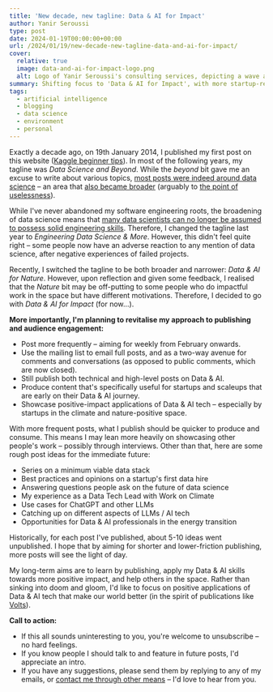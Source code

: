 ```yaml
---
title: 'New decade, new tagline: Data & AI for Impact'
author: Yanir Seroussi
type: post
date: 2024-01-19T00:00:00+00:00
url: /2024/01/19/new-decade-new-tagline-data-and-ai-for-impact/
cover:
  relative: true
  image: data-and-ai-for-impact-logo.png
  alt: Logo of Yanir Seroussi's consulting services, depicting a wave and an up-and-to-the-right graph.
summary: Shifting focus to 'Data & AI for Impact', with more startup-related content, increased posting frequency, and deeper audience engagement.
tags:
  - artificial intelligence
  - blogging
  - data science
  - environment
  - personal
---
```


Exactly a decade ago, on 19th January 2014, I published my first post on this website ([Kaggle beginner tips](https://yanirseroussi.com/2014/01/19/kaggle-beginner-tips/)). In most of the following years, my tagline was _Data Science and Beyond_. While the _beyond_ bit gave me an excuse to write about various topics, [most posts were indeed around data science](https://yanirseroussi.com/tags/data-science/) &ndash; an area that [also became broader](https://yanirseroussi.com/2018/07/22/defining-data-science-in-2018/) (arguably to [the point of uselessness](https://yanirseroussi.com/2016/08/04/is-data-scientist-a-useless-job-title/)).

While I've never abandoned my software engineering roots, the broadening of data science means that [many data scientists can no longer be assumed to possess solid engineering skills](https://yanirseroussi.com/2023/06/30/was-data-science-a-failure-mode-of-software-engineering/). Therefore, I changed the tagline last year to _Engineering Data Science & More_. However, this didn't feel quite right &ndash; some people now have an adverse reaction to any mention of data science, after negative experiences of failed projects.

Recently, I switched the tagline to be both broader and narrower: _Data & AI for Nature_. However, upon reflection and given some feedback, I realised that the _Nature_ bit may be off-putting to some people who do impactful work in the space but have different motivations. Therefore, I decided to go with _Data & AI for Impact_ (for now...).

**More importantly, I'm planning to revitalise my approach to publishing and audience engagement:**
* Post more frequently &ndash; aiming for weekly from February onwards.
* Use the mailing list to email full posts, and as a two-way avenue for comments and conversations (as opposed to public comments, which are now closed).
* Still publish both technical and high-level posts on Data & AI.
* Produce content that's specifically useful for startups and scaleups that are early on their Data & AI journey.
* Showcase positive-impact applications of Data & AI tech &ndash; especially by startups in the climate and nature-positive space.

With more frequent posts, what I publish should be quicker to produce and consume. This means I may lean more heavily on showcasing other people's work &ndash; possibly through interviews. Other than that, here are some rough post ideas for the immediate future:
* Series on a minimum viable data stack
* Best practices and opinions on a startup's first data hire
* Answering questions people ask on the future of data science
* My experience as a Data Tech Lead with Work on Climate
* Use cases for ChatGPT and other LLMs
* Catching up on different aspects of LLMs / AI tech
* Opportunities for Data & AI professionals in the energy transition
 
Historically, for each post I've published, about 5-10 ideas went unpublished. I hope that by aiming for shorter and lower-friction publishing, more posts will see the light of day.

My long-term aims are to learn by publishing, apply my Data & AI skills towards more positive impact, and help others in the space. Rather than sinking into doom and gloom, I'd like to focus on positive applications of Data & AI tech that make our world better (in the spirit of publications like [Volts](https://www.volts.wtf/)).

**Call to action:**
* If this all sounds uninteresting to you, you're welcome to unsubscribe &ndash; no hard feelings.
* If you know people I should talk to and feature in future posts, I'd appreciate an intro.
* If you have any suggestions, please send them by replying to any of my emails, or [contact me through other means](https://yanirseroussi.com/contact/) &ndash; I'd love to hear from you.
